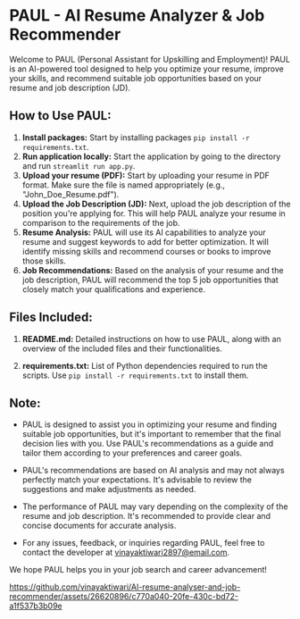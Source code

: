 # PAUL - AI Resume Analyzer & Job Recommender

Welcome to PAUL (Personal Assistant for Upskilling and Employment)! PAUL is an AI-powered tool designed to help you optimize your resume, improve your skills, and recommend suitable job opportunities based on your resume and job description (JD).

## How to Use PAUL:

1. **Install packages:** Start by installing packages `pip install -r requirements.txt`.
2. **Run application locally:** Start the application by going to the directory and run `streamlit run app.py`.
3. **Upload your resume (PDF):** Start by uploading your resume in PDF format. Make sure the file is named appropriately (e.g., "John_Doe_Resume.pdf").
4. **Upload the Job Description (JD):** Next, upload the job description of the position you're applying for. This will help PAUL analyze your resume in comparison to the requirements of the job.
5. **Resume Analysis:** PAUL will use its AI capabilities to analyze your resume and suggest keywords to add for better optimization. It will identify missing skills and recommend courses or books to improve those skills.
6. **Job Recommendations:** Based on the analysis of your resume and the job description, PAUL will recommend the top 5 job opportunities that closely match your qualifications and experience.

## Files Included:

1. **README.md:** Detailed instructions on how to use PAUL, along with an overview of the included files and their functionalities.

2. **requirements.txt:** List of Python dependencies required to run the scripts. Use `pip install -r requirements.txt` to install them.

## Note:

- PAUL is designed to assist you in optimizing your resume and finding suitable job opportunities, but it's important to remember that the final decision lies with you. Use PAUL's recommendations as a guide and tailor them according to your preferences and career goals.

- PAUL's recommendations are based on AI analysis and may not always perfectly match your expectations. It's advisable to review the suggestions and make adjustments as needed.

- The performance of PAUL may vary depending on the complexity of the resume and job description. It's recommended to provide clear and concise documents for accurate analysis.

- For any issues, feedback, or inquiries regarding PAUL, feel free to contact the developer at [vinayaktiwari2897@email.com](mailto:vinayaktiwari2897@email.com).

We hope PAUL helps you in your job search and career advancement!




https://github.com/vinayaktiwari/AI-resume-analyser-and-job-recommender/assets/26620896/c770a040-20fe-430c-bd72-a1f537b3b09e


